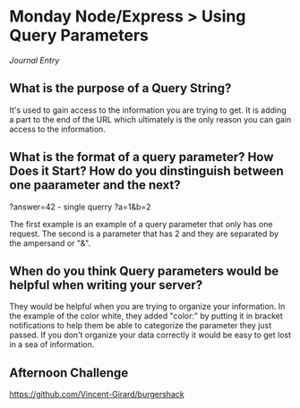 # Monday Node/Express > Using Query Parameters
_Journal Entry_

## What is the purpose of a Query String?
It's used to gain access to the information you are trying to get. It is adding a part to the end of the URL which ultimately is the only reason you can gain access to the information. 
 

 ## What is the format of a query parameter? How Does it Start? How do you dinstinguish between one paarameter and the next?
?answer=42  - single querry 
?a=1&b=2 

The first example is an example of a query parameter that only has one request. The second is a parameter that has 2 and they are separated by the ampersand or "&".


 ## When do you think Query parameters would be helpful when writing your server? 

They would be helpful when you are trying to organize your information. In the example of the color white, they added "color:" by putting it in bracket notifications to help them be able to categorize the parameter they just passed. If you don't organize your data correctly it would be easy to get lost in a sea of information. 

## Afternoon Challenge

https://github.com/Vincent-Girard/burgershack




